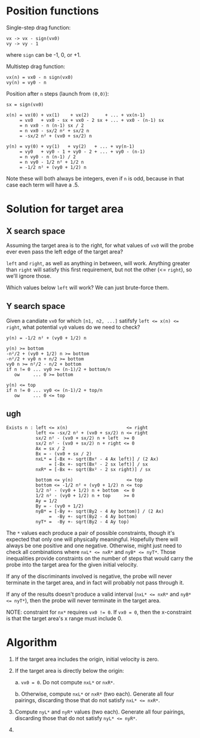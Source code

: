 # Position functions

Single-step drag function:

```
vx -> vx - sign(vx0)
vy -> vy - 1
```

where `sign` can be -1, 0, or +1.

Multistep drag function:

```
vx(n) = vx0 - n sign(vx0)
vy(n) = vy0 - n
```

Position after `n` steps (launch from `(0,0)`):

```
sx = sign(vx0)

x(n) = vx(0) + vx(1)    + vx(2)      + ... + vx(n-1)
     = vx0   + vx0 - sx + vx0 - 2 sx + ... + vx0 - (n-1) sx
     = n vx0 - n (n-1) sx / 2
     = n vx0 - sx/2 n² + sx/2 n
     = -sx/2 n² + (vx0 + sx/2) n

y(n) = vy(0) + vy(1)   + vy(2)   + ... + vy(n-1)
     = vy0   + vy0 - 1 + vy0 - 2 + ... + vy0 - (n-1)
     = n vy0 - n (n-1) / 2
     = n vy0 - 1/2 n² + 1/2 n
     = -1/2 n² + (vy0 + 1/2) n
```

Note these will both always be integers, even if `n` is odd, because in that case each term
will have a .5.

# Solution for target area

## X search space

Assuming the target area is to the right, for what values of `vx0` will the probe ever even pass
the left edge of the target area?

`left` and `right`, as well as anything in between, will work. Anything greater than `right` will
satisfy this first requirement, but not the other (<= `right`), so we'll ignore those.

Which values below `left` will work? We can just brute-force them.

## Y search space

Given a candiate `vx0` for which `[n1, n2, ...]` satifsfy `left <= x(n) <= right`, what potential
`vy0` values do we need to check?

```
y(n) = -1/2 n² + (vy0 + 1/2) n

y(n) >= bottom
-n²/2 + (vy0 + 1/2) n >= bottom
-n²/2 + vy0 n + n/2 >= bottom
vy0 n >= n²/2 - n/2 + bottom
if n != 0 ... vy0 >= (n-1)/2 + bottom/n
   ow     ... 0 >= bottom

y(n) <= top
if n != 0 ... vy0 <= (n-1)/2 + top/n
   ow     ... 0 <= top
```

## ugh

```
Exists n : left <= x(n)                      <= right
           left <= -sx/2 n² + (vx0 + sx/2) n <= right
           sx/2 n² - (vx0 + sx/2) n + left  >= 0
           sx/2 n² - (vx0 + sx/2) n + right <= 0
           Ax = sx / 2
           Bx = - (vx0 + sx / 2)
           nxL* = [-Bx +- sqrt(Bx² - 4 Ax left)] / (2 Ax)
                = [-Bx +- sqrt(Bx² - 2 sx left)] / sx
           nxR* = [-Bx +- sqrt(Bx² - 2 sx right)] / sx

           bottom <= y(n)                    <= top
           bottom <= -1/2 n² + (vy0 + 1/2) n <= top
           1/2 n² - (vy0 + 1/2) n + bottom  <= 0
           1/2 n² - (vy0 + 1/2) n + top     >= 0
           Ay = 1/2
           By = - (vy0 + 1/2)
           nyB* = [-By +- sqrt(By2 - 4 Ay bottom)] / (2 Ax)
                =  -By +- sqrt(By2 - 4 Ay bottom)
           nyT* =  -By +- sqrt(By2 - 4 Ay top)
```

The `*` values each produce a pair of possible constraints, though it's expected that only one will
physically meaningful. Hopefully there will always be one positive and one negative. Otherwise,
might just need to check all combinations where `nxL* <= nxR*` and `nyB* <= nyT*`. Those inequalities
provide constraints on the number of steps that would carry the probe into the target area for the
given initial velocity.

If any of the discriminants involved is negative, the probe will never terminate in the target area,
and in fact will probably not pass through it.

If any of the results doesn't produce a valid interval (`nxL* <= nxR*` and `nyB* <= nyT*`), then
the probe will never terminate in the target area.

NOTE: constraint for `nx*` requires `vx0 != 0`. If `vx0 = 0`, then the x-constraint is that the target
area's x range must include 0.

# Algorithm

1. If the target area includes the origin, initial velocity is zero.

2. If the target area is directly below the origin:

    a. `vx0 = 0`. Do not compute `nxL*` or `nxR*`.

    b. Otherwise, compute `nxL*` or `nxR*` (two each). Generate all four pairings, discarding
       those that do not satisfy `nxL* <= nxR*`.

3. Compute `nyL*` and `nyR*` values (two each). Generate all four pairings, discarding
   those that do not satisfy `nyL* <= nyR*`.

4. 
